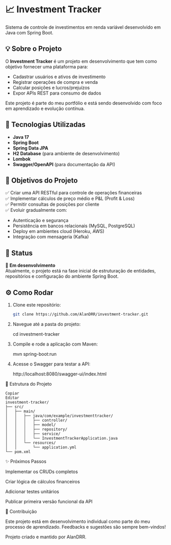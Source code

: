 # 📈 Investment Tracker

Sistema de controle de investimentos em renda variável desenvolvido em Java com Spring Boot.

## 💡 Sobre o Projeto

O **Investment Tracker** é um projeto em desenvolvimento que tem como objetivo fornecer uma plataforma para:

- Cadastrar usuários e ativos de investimento
- Registrar operações de compra e venda
- Calcular posições e lucros/prejuízos
- Expor APIs REST para consumo de dados

Este projeto é parte do meu portfólio e está sendo desenvolvido com foco em aprendizado e evolução contínua.

## 🚀 Tecnologias Utilizadas

- **Java 17**
- **Spring Boot**
- **Spring Data JPA**
- **H2 Database** (para ambiente de desenvolvimento)
- **Lombok**
- **Swagger/OpenAPI** (para documentação da API)

## 🎯 Objetivos do Projeto

✅ Criar uma API RESTful para controle de operações financeiras  
✅ Implementar cálculos de preço médio e P&L (Profit & Loss)  
✅ Permitir consultas de posições por cliente  
✅ Evoluir gradualmente com:
  - Autenticação e segurança
  - Persistência em bancos relacionais (MySQL, PostgreSQL)
  - Deploy em ambientes cloud (Heroku, AWS)
  - Integração com mensageria (Kafka)

## 📝 Status

📌 **Em desenvolvimento**  
Atualmente, o projeto está na fase inicial de estruturação de entidades, repositórios e configuração do ambiente Spring Boot.

## ⚙️ Como Rodar

1. Clone este repositório:

   ```bash
   git clone https://github.com/AlanDRR/investment-tracker.git

2. Navegue até a pasta do projeto:

    cd investment-tracker

3. Compile e rode a aplicação com Maven:

    mvn spring-boot:run

4. Acesse o Swagger para testar a API:

   http://localhost:8080/swagger-ui/index.html

📂 Estrutura do Projeto

    Copiar
    Editar
    investment-tracker/
    ├── src/
    │   ├── main/
    │   │   ├── java/com/example/investmenttracker/
    │   │   │   ├── controller/
    │   │   │   ├── model/
    │   │   │   ├── repository/
    │   │   │   ├── service/
    │   │   │   └── InvestmentTrackerApplication.java
    │   │   └── resources/
    │   │       └── application.yml
    └── pom.xml

✨ Próximos Passos

  Implementar os CRUDs completos

  Criar lógica de cálculos financeiros

  Adicionar testes unitários

  Publicar primeira versão funcional da API

🤝 Contribuição

  Este projeto está em desenvolvimento individual como parte do meu processo de aprendizado. Feedbacks e sugestões são sempre bem-vindos!

Projeto criado e mantido por AlanDRR.
